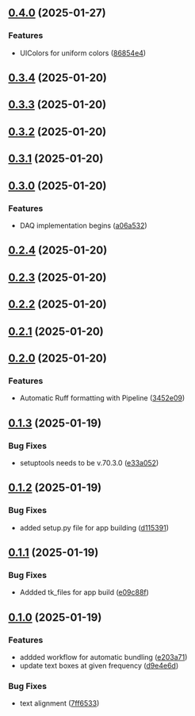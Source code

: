 ## [0.4.0](https://github.com/FancyGuitarist/GPH-3110/compare/v0.3.4...v0.4.0) (2025-01-27)


### Features

* UIColors for uniform colors ([86854e4](https://github.com/FancyGuitarist/GPH-3110/commit/86854e453e75ff8d047e0b4b1182b39315335622))

## [0.3.4](https://github.com/FancyGuitarist/GPH-3110/compare/v0.3.3...v0.3.4) (2025-01-20)

## [0.3.3](https://github.com/FancyGuitarist/GPH-3110/compare/v0.3.2...v0.3.3) (2025-01-20)

## [0.3.2](https://github.com/FancyGuitarist/GPH-3110/compare/v0.3.1...v0.3.2) (2025-01-20)

## [0.3.1](https://github.com/FancyGuitarist/GPH-3110/compare/v0.3.0...v0.3.1) (2025-01-20)

## [0.3.0](https://github.com/FancyGuitarist/GPH-3110/compare/v0.2.4...v0.3.0) (2025-01-20)


### Features

* DAQ implementation begins ([a06a532](https://github.com/FancyGuitarist/GPH-3110/commit/a06a532079bb3a9d169a954706841187fcf2ce61))

## [0.2.4](https://github.com/FancyGuitarist/GPH-3110/compare/v0.2.3...v0.2.4) (2025-01-20)

## [0.2.3](https://github.com/FancyGuitarist/GPH-3110/compare/v0.2.2...v0.2.3) (2025-01-20)

## [0.2.2](https://github.com/FancyGuitarist/GPH-3110/compare/v0.2.1...v0.2.2) (2025-01-20)

## [0.2.1](https://github.com/FancyGuitarist/GPH-3110/compare/v0.2.0...v0.2.1) (2025-01-20)

## [0.2.0](https://github.com/FancyGuitarist/GPH-3110/compare/v0.1.3...v0.2.0) (2025-01-20)


### Features

* Automatic Ruff formatting with Pipeline ([3452e09](https://github.com/FancyGuitarist/GPH-3110/commit/3452e09caaa498acecf8e7868003adf1c15456e2))

## [0.1.3](https://github.com/FancyGuitarist/GPH-3110/compare/v0.1.2...v0.1.3) (2025-01-19)


### Bug Fixes

* setuptools needs to be v.70.3.0 ([e33a052](https://github.com/FancyGuitarist/GPH-3110/commit/e33a052d220c314f6c3525b35b1cde2c345ae44e))

## [0.1.2](https://github.com/FancyGuitarist/GPH-3110/compare/v0.1.1...v0.1.2) (2025-01-19)


### Bug Fixes

* added setup.py file for app building ([d115391](https://github.com/FancyGuitarist/GPH-3110/commit/d115391ca5907148b12b8748554348e1e360114f))

## [0.1.1](https://github.com/FancyGuitarist/GPH-3110/compare/v0.1.0...v0.1.1) (2025-01-19)


### Bug Fixes

* Addded tk_files for app build ([e09c88f](https://github.com/FancyGuitarist/GPH-3110/commit/e09c88f2f155d9a2f9c76d24cadd7babf760f2fa))

## [0.1.0](https://github.com/FancyGuitarist/GPH-3110/compare/d9e4e6d341624660af3ca591dc952ad79c51f7ad...v0.1.0) (2025-01-19)


### Features

* addded workflow for automatic bundling ([e203a71](https://github.com/FancyGuitarist/GPH-3110/commit/e203a718b42ffa0d53716ec505efe2aeb0c84785))
* update text boxes at given frequency ([d9e4e6d](https://github.com/FancyGuitarist/GPH-3110/commit/d9e4e6d341624660af3ca591dc952ad79c51f7ad))


### Bug Fixes

* text alignment ([7ff6533](https://github.com/FancyGuitarist/GPH-3110/commit/7ff653302816e28fa2b760790d04c767a5036d18))

